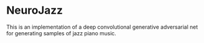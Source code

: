 # NeuroJazz
This is an implementation of a deep convolutional generative adversarial net for generating samples of jazz piano music. 

